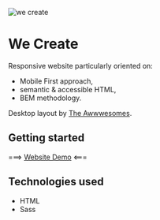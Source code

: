![we create](https://user-images.githubusercontent.com/33831675/78376314-6c5d7b80-75ce-11ea-96c6-89b0d1691cc7.png "we create")

# We Create

Responsive website particularly oriented on:

* Mobile First approach,
* semantic & accessible HTML,
* BEM methodology.

Desktop layout by [The Awwwesomes](https://the-awwwesomes.gitbooks.io/html-css-step-by-step/content/pl/appendix/layouts/index.html "The Awwwesomes layouts").

## Getting started

===> [Website Demo](https://filippietruszynski.github.io/we-create/ "Website Demo") <===

## Technologies used

* HTML
* Sass
